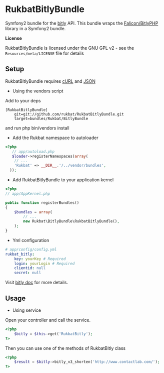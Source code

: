 RukbatBitlyBundle
=================

Symfony2 bundle for the [bitly](http://dev.bitly.com/api.html) API.
This bundle wraps the [Falicon/BitlyPHP](https://github.com/Falicon/BitlyPHP) library in a Symfony2 bundle.

**License**

RukbatBitlyBundle is licensed under the GNU GPL v2 - see the `Resources/meta/LICENSE` file for details

Setup
-----

RukbatBitlyBundle requires [cURL](http://it2.php.net/manual/en/book.curl.php) and [JSON](http://www.php.net/manual/en/book.json.php)

- Using the vendors script

Add to your deps

```
[RukbatBitlyBundle]
    git=git://github.com/rukbat/RukbatBitlyBundle.git
    target=bundles/Rukbat/BitlyBundle
```

and run php bin/vendors install

- Add the Rukbat namespace to autoloader

``` php
<?php
   // app/autoload.php
   $loader->registerNamespaces(array(
    // ...
    'Rukbat' => __DIR__.'/../vendor/bundles',
  ));
```

- Add RukbatBitlyBundle to your application kernel

``` php
<?php
// app/AppKernel.php

public function registerBundles()
{
    $bundles = array(
        // ...
        new Rukbat\BitlyBundle\RukbatBitlyBundle(),
    );
}
```
- Yml configuration

``` yml
# app/config/config.yml
rukbat_bitly:
    key: yourKey # Required
    login: yourLogin # Required
    clientid: null
    secret: null
```
Visit [bitly doc](http://bitly.com/a/settings/advanced) for more details.

Usage
-----

 - Using service

Open your controller and call the service.

``` php
<?php
    $bitly = $this->get('RukbatBitly');
?>
```

Then you can use one of the methods of RukbatBitly class

``` php
<?php
    $result = $bitly->bitly_v3_shorten('http://www.contactlab.com/');
?>
```